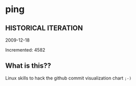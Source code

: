 # ping

## HISTORICAL ITERATION
2009-12-18

Incremented: 4582

## What is this?? 
Linux skills to hack the github commit visualization chart `;-)`
